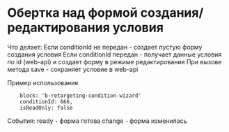 # Обертка над формой создания/редактирования условия

Что делает:
Если conditionId не передан - создает пустую форму создания условия
Если conditionId передан - получает данные условия по id (web-api) и создает форму в режиме редактирования
При вызове метода save - сохраняет условие в web-api

Пример использования

```
    block: 'b-retargeting-condition-wizard'
    conditionId: 666,
    isReadOnly: false
```

События:
ready - форма готова
change - форма изменилась
